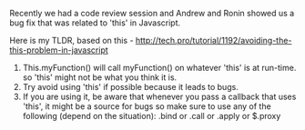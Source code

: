 Recently we had a code review session and Andrew and Ronin showed us a bug fix that was related to 'this' in Javascript.

Here is my TLDR, based on this - http://tech.pro/tutorial/1192/avoiding-the-this-problem-in-javascript  

1. This.myFunction() will call myFunction() on whatever 'this' is at run-time. so 'this' might not be what you think it is.
1. Try avoid using 'this' if possible because it leads to bugs.
1. If you are using it, be aware that whenever you pass a callback that uses 'this', it might be a source for bugs so make sure to use any of the following (depend on the situation): .bind or .call or .apply or $.proxy
